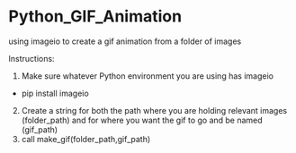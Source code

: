 # Python_GIF_Animation
using imageio to create a gif animation from a folder of images

Instructions:
1) Make sure whatever Python environment you are using has imageio
- pip install imageio
2) Create a string for both the path where you are holding relevant images (folder_path) and for where you want the gif to go and be named (gif_path)
3) call make_gif(folder_path,gif_path)
